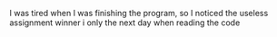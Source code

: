 I was tired when I was finishing the program, so I noticed the useless assignment winner i only the next day when reading the code
